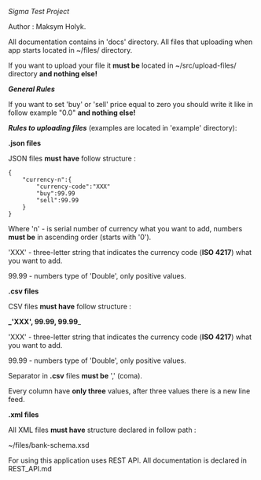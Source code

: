_Sigma Test Project_

Author : Maksym Holyk.

All documentation contains in 'docs' directory.
All files that uploading when app starts located in ~/files/ directory.

If you want to upload your file it **must be** located in ~/src/upload-files/ directory **and nothing else!**

_**General Rules**_

If you want to set 'buy' or 'sell' price equal to zero you should write it like in follow example "0.0" **and nothing else!**

_**Rules to uploading files**_ (examples are located in 'example' directory):

**.json files**

JSON files **must have** follow structure :

    {
        "currency-n":{
            "currency-code":"XXX"
            "buy":99.99
            "sell":99.99
        }
    }
Where 'n' - is serial number of currency what you want to add, numbers **must be** in ascending order (starts with '0').

'XXX' - three-letter string that indicates the currency code (**ISO 4217**) what you want to add.

 99.99 - numbers type of 'Double', only positive values.

**.csv files**

 CSV files **must have** follow structure : 
 
 **_'XXX', 99.99, 99.99**_
 
 'XXX' - three-letter string that indicates the currency code (**ISO 4217**) what you want to add.
 
 99.99 - numbers type of 'Double', only positive values.
 
 Separator in **.csv** files **must be** ',' (coma).
 
 Every column have **only three** values, after three values there is a new line feed.
 
 **.xml files**
 
 All XML files **must have** structure declared in follow path :
 
 ~/files/bank-schema.xsd
 
 For using this application uses REST API. All documentation is declared in REST_API.md
